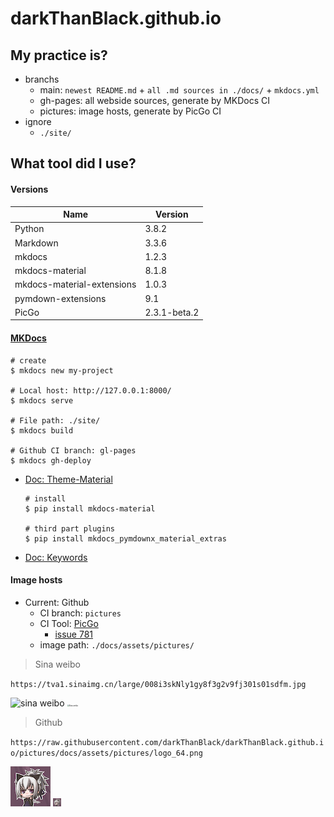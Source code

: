 # darkThanBlack.github.io

## My practice is?

* branchs
  * main: ``newest README.md`` +  ``all .md sources in ./docs/`` + ``mkdocs.yml``
  * gh-pages: all webside sources, generate by MKDocs CI
  * pictures: image hosts, generate by PicGo CI
* ignore
  * ``./site/``



## What tool did I use?



#### Versions

| Name                       | Version      |
| -------------------------- | ------------ |
| Python                     | 3.8.2        |
| Markdown                   | 3.3.6        |
| mkdocs                     | 1.2.3        |
| mkdocs-material            | 8.1.8        |
| mkdocs-material-extensions | 1.0.3        |
| pymdown-extensions         | 9.1          |
| PicGo                      | 2.3.1-beta.2 |



#### [MKDocs](https://www.mkdocs.org/)

```shell
# create
$ mkdocs new my-project

# Local host: http://127.0.0.1:8000/
$ mkdocs serve

# File path: ./site/
$ mkdocs build

# Github CI branch: gl-pages
$ mkdocs gh-deploy
```

* [Doc: Theme-Material](https://squidfunk.github.io/mkdocs-material/reference/)

  ```shell
  # install
  $ pip install mkdocs-material
  
  # third part plugins
  $ pip install mkdocs_pymdownx_material_extras
  ```

* [Doc: Keywords](https://www.mkdocs.org/user-guide/configuration/#introduction)



#### Image hosts

* Current: Github
  * CI branch: ``pictures``
  * CI Tool: [PicGo](https://github.com/Molunerfinn/PicGo)
    * [issue 781](https://github.com/Molunerfinn/PicGo/issues/781#issuecomment-1008603421)
  * image path: ``./docs/assets/pictures/``



> Sina weibo

 ``https://tva1.sinaimg.cn/large/008i3skNly1gy8f3g2v9fj301s01sdfm.jpg``

![sina weibo](https://tva1.sinaimg.cn/large/008i3skNly1gy8f3g2v9fj301s01sdfm.jpg)
<img src="https://tva1.sinaimg.cn/large/008i3skNly1gy8f3g2v9fj301s01sdfm.jpg" alt="Sina weibo" style="zoom:20%;" />



> Github

``https://raw.githubusercontent.com/darkThanBlack/darkThanBlack.github.io/pictures/docs/assets/pictures/logo_64.png``

![Github](https://raw.githubusercontent.com/darkThanBlack/darkThanBlack.github.io/pictures/docs/assets/pictures/logo_64.png)
<img src="https://raw.githubusercontent.com/darkThanBlack/darkThanBlack.github.io/pictures/docs/assets/pictures/logo_64.png" alt="Github" style="zoom:20%;" />



